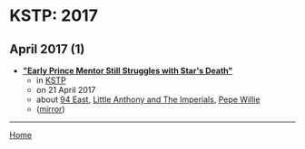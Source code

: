 # KSTP: 2017

## April 2017 (1)

 - [**"Early Prince Mentor Still Struggles with Star's Death"**](https://kstp.com/news/early-prince-mentor-pepe-willie-struggles-with-princes-death-/4460798/)
    - in [KSTP](../../../publications/k-o/kstp/index.md)
    - on 21 April 2017
    - about [94 East](../../../topics/94-east/index.md), [Little Anthony and The Imperials](../../../topics/little-anthony-and-the-imperials/index.md), [Pepe Willie](../../../topics/pepe-willie/index.md)
    - ([mirror](https://web.archive.org/web/*/https://kstp.com/news/early-prince-mentor-pepe-willie-struggles-with-princes-death-/4460798/))

----

[Home](../index.md)

